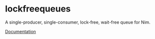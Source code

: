 # lockfreequeues

A single-producer, single-consumer, lock-free, wait-free queue for Nim.

[Documentation](https://elijahr.github.io/lockfreequeues/)

